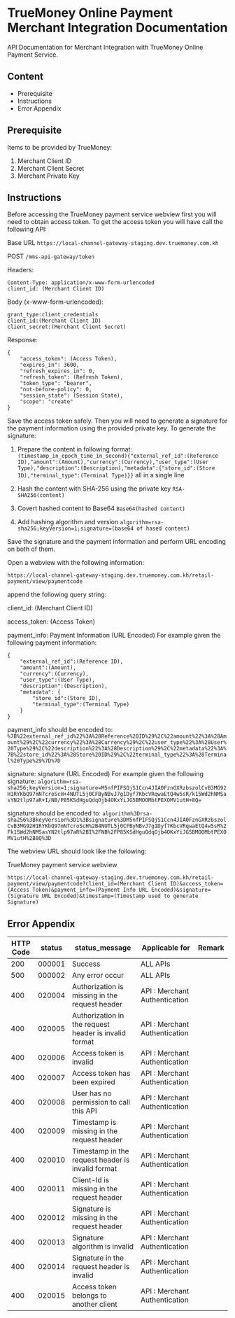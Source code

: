 # TrueMoney Online Payment Merchant Integration Documentation

API Documentation for Merchant Integration with TrueMoney Online Payment Service.

## Content

 - Prerequisite
 - Instructions
 - Error Appendix

## Prerequisite
Items to be provided by TrueMoney:
 

 1. Merchant Client ID
 2. Merchant Client Secret
 3. Merchant Private Key

## Instructions

Before accessing the TrueMoney payment service webview first you will need to obtain access token.
To get the access token you will have call the following API:

Base URL `https://local-channel-gateway-staging.dev.truemoney.com.kh`

POST `/mms-api-gateway/token`

Headers:

```
Content-Type: application/x-www-form-urlencoded
client_id: (Merchant Client ID)
```

Body (x-www-form-urlencoded):

```
grant_type:client_credentials
client_id:(Merchant Client ID)
client_secret:(Merchant Client Secret)
```
Response:

```
{
    "access_token": (Access Token),
    "expires_in": 3600,
    "refresh_expires_in": 0,
    "refresh_token": (Refresh Token),
    "token_type": "bearer",
    "not-before-policy": 0,
    "session_state": (Session State),
    "scope": "create"
}
```
Save the access token safely.
Then you will need to generate a signature for the payment information using the provided private key.
To generate the signature:

 1. Prepare the content in following format: 	
	 ```(timestamp_in_epoch_time_in_second){"external_ref_id":(Reference ID),"amount":(Amount),"currency":(Currency),"user_type":(User Type),"description":(Description),"metadata":{"store_id":(Store ID),"terminal_type":(Terminal Type)}}``` all in a single line
	 
 2. Hash the content with SHA-256 using the private key
	 ```RSA-SHA256(content)```
	 
 3. Covert hashed content to Base64
	 ```Base64(hashed content)```
	 
 4. Add hashing algorithm and version
	 ```algorithm=rsa-sha256;keyVersion=1;signature=(base64 of hased content)```

Save the signature and the payment information and perform URL encoding on both of them.

Open a webview with the following information:

```https://local-channel-gateway-staging.dev.truemoney.com.kh/retail-payment/view/paymentcode```

append the following query string:

client_id: (Merchant Client ID)

access_token: (Access Token)

payment_info: Payment Information (URL Encoded)
For example given the following payment information:
```
{
	"external_ref_id":(Reference ID),
	"amount":(Amount),
	"currency":(Currency),
	"user_type":(User Type),
	"description":(Description),
	"metadata": {
		"store_id":(Store ID),
		"terminal_type":(Terminal Type)
	}
}
```
payment_info should be encoded to:
```%7B%22external_ref_id%22%3A%28Reference%20ID%29%2C%22amount%22%3A%28Amount%29%2C%22currency%22%3A%28Currency%29%2C%22user_type%22%3A%28User%20Type%29%2C%22description%22%3A%28Description%29%2C%22metadata%22%3A%7B%22store_id%22%3A%28Store%20ID%29%2C%22terminal_type%22%3A%28Terminal%20Type%29%7D%7D```

signature:  signature (URL Encoded)
For example given the following signature:
```algorithm=rsa-sha256;keyVersion=1;signature=M5nfPIFSQjS1Ccn4JIA0FznGXRzbszolCvB3MG92H1RYKbQ97mN7croScH+4NUTL5j0CFByNBvJ7g1Dyf7KbcVRqwaEtQ4w5sR/k15Wd2hNMSasYN2tlp97aR+I/NB/P85KSdHguQdqOjb4OKxYiJG5BMOOMbtPEXOMV1utH+8Q=```

signature should be encoded to:
```algorithm%3Drsa-sha256%3BkeyVersion%3D1%3Bsignature%3DM5nfPIFSQjS1Ccn4JIA0FznGXRzbszolCvB3MG92H1RYKbQ97mN7croScH%2B4NUTL5j0CFByNBvJ7g1Dyf7KbcVRqwaEtQ4w5sR%2Fk15Wd2hNMSasYN2tlp97aR%2BI%2FNB%2FP85KSdHguQdqOjb4OKxYiJG5BMOOMbtPEXOMV1utH%2B8Q%3D```


The webview URL should look like the following:

TrueMoney payment service webview

```
https://local-channel-gateway-staging.dev.truemoney.com.kh/retail-payment/view/paymentcode?client_id=(Merchant Client ID)&access_token=(Access Token)&payment_info=(Payment Info URL Encoded)&signature=(Signature URL Encoded)&timestamp=(Timestamp used to generate Signature)
```

## Error Appendix

| **HTTP Code** | **status** | **status_message** |  **Applicable for** | **Remark** |
|--|--|--|--|--|
| 200| 000001  | Success | ALL APIs |  |
| 500| 000002  | Any error occur | ALL APIs |  |
| 400| 020004 | Authorization is missing in the request header | API : Merchant Authentication | |
| 400| 020005 | Authorization in the request header is invalid format | API : Merchant Authentication | |
| 400| 020006 | Access token is invalid | API : Merchant Authentication | | 
| 400| 020007 | Access token has been expired | API : Merchant Authentication | | 
| 400| 020008 | User has no permission to call this API | API : Merchant Authentication | |
| 400| 020009 | Timestamp is missing in the request header | API : Merchant Authentication | |
| 400| 020010 | Timestamp in the request header is invalid format | API : Merchant Authentication | |
| 400| 020011 | Client-Id is missing in the request header | API : Merchant Authentication | |
| 400| 020012 | Signature is missing in the request header | API : Merchant Authentication | |
| 400| 020013 | Signature algorithm is invalid | API : Merchant Authentication | |
| 400| 020014 | Signature in the request header is invalid | API : Merchant Authentication | |
| 400| 020015 | Access token belongs to another client | API : Merchant Authentication | |
